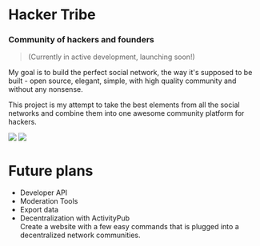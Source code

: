 # Hacker Tribe
### Community of hackers and founders

<!--
# Nexus
### Federated social network, Reddit for decentralized web

Description: Federated social network, Hacker News for decentralized web

-->

> (Currently in active development, launching soon!)

My goal is to build the perfect social network, the way it's supposed to be built - open source, elegant, simple, with high quality community and without any nonsense.

<!-- decentralized, -->

This project is my attempt to take the best elements from all the social networks and combine them into one awesome community platform for hackers.



<!-- 
Imagine Reddit meets Twitter but for decentralized web, where anyone can easily create their own website that will be plugged into the network. 
-->

<!-- 
# Features


### Decentralized and ActivityPub compatible


It is dockerized, so you can easily spin up your own instance [with a few easy commands], and it will be plugged into the decentralized network.


### Open Source

Nexus is open source, and written in Django. You can easily fork it and add your own features or modify it's design as you wish.


### Optimized for high quality discussion.
-->

<span id="screenshots"></span>

![](http://hackertribe.io/media/images/home-page.png)
![](http://hackertribe.io/media/images/browse-startups.png)

<span id="future"></span>

# Future plans

- Developer API
- Moderation Tools
- Export data
- Decentralization with ActivityPub  
  Create a website with a few easy commands that is plugged into a decentralized network communities.

<!-- nexy -->
